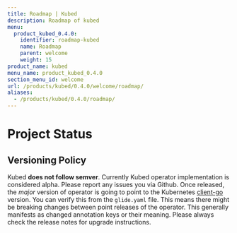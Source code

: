```yaml
---
title: Roadmap | Kubed
description: Roadmap of kubed
menu:
  product_kubed_0.4.0:
    identifier: roadmap-kubed
    name: Roadmap
    parent: welcome
    weight: 15
product_name: kubed
menu_name: product_kubed_0.4.0
section_menu_id: welcome
url: /products/kubed/0.4.0/welcome/roadmap/
aliases:
  - /products/kubed/0.4.0/roadmap/
---
```


# Project Status

## Versioning Policy
Kubed __does not follow semver__. Currently Kubed operator implementation is considered alpha. Please report any issues you via Github. Once released, the _major_ version of operator is going to point to the Kubernetes [client-go](https://github.com/kubernetes/client-go#branches-and-tags) version. You can verify this from the `glide.yaml` file. This means there might be breaking changes between point releases of the operator. This generally manifests as changed annotation keys or their meaning. Please always check the release notes for upgrade instructions.
